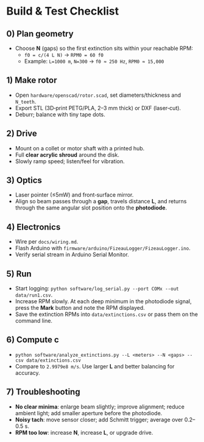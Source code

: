 # Build & Test Checklist

## 0) Plan geometry
- Choose **N** (gaps) so the first extinction sits within your reachable RPM:
  - `f0 = c/(4 L N)` → `RPM0 = 60 f0`
  - Example: `L=1000 m`, `N=300` → `f0 ≈ 250 Hz`, `RPM0 ≈ 15,000`

## 1) Make rotor
- Open `hardware/openscad/rotor.scad`, set diameters/thickness and `N_teeth`.
- Export STL (3D‑print PETG/PLA, 2–3 mm thick) or DXF (laser‑cut).
- Deburr; balance with tiny tape dots.

## 2) Drive
- Mount on a collet or motor shaft with a printed hub.
- Full **clear acrylic shroud** around the disk.
- Slowly ramp speed; listen/feel for vibration.

## 3) Optics
- Laser pointer (≤5mW) and front‑surface mirror.
- Align so beam passes through a **gap**, travels distance **L**, and returns through the same angular slot position onto the **photodiode**.

## 4) Electronics
- Wire per `docs/wiring.md`.
- Flash Arduino with `firmware/arduino/FizeauLogger/FizeauLogger.ino`.
- Verify serial stream in Arduino Serial Monitor.

## 5) Run
- Start logging: `python software/log_serial.py --port COMx --out data/run1.csv`.
- Increase RPM slowly. At each deep minimum in the photodiode signal, press the **Mark** button and note the RPM displayed.
- Save the extinction RPMs into `data/extinctions.csv` or pass them on the command line.

## 6) Compute **c**
- `python software/analyze_extinctions.py --L <meters> --N <gaps> --csv data/extinctions.csv`
- Compare to `2.9979e8 m/s`. Use larger **L** and better balancing for accuracy.

## 7) Troubleshooting
- **No clear minima**: enlarge beam slightly; improve alignment; reduce ambient light; add smaller aperture before the photodiode.
- **Noisy tach**: move sensor closer; add Schmitt trigger; average over 0.2–0.5 s.
- **RPM too low**: increase **N**, increase **L**, or upgrade drive.
